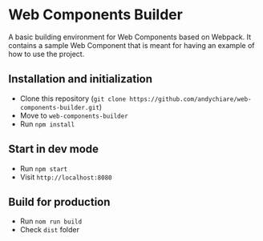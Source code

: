 # Web Components Builder

A basic building environment for Web Components based on Webpack.
It contains a sample Web Component that is meant for having an example of how to use the project.

## Installation and initialization

* Clone this repository (`git clone https://github.com/andychiare/web-components-builder.git`)
* Move to `web-components-builder`
* Run `npm install`



## Start in dev mode

* Run `npm start`
* Visit `http://localhost:8080`



## Build for production

- Run `nom run build`
- Check `dist`  folder

